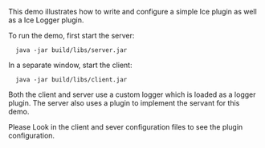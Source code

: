 This demo illustrates how to write and configure a simple Ice plugin
as well as a Ice Logger plugin.

To run the demo, first start the server:

      java -jar build/libs/server.jar

In a separate window, start the client:

      java -jar build/libs/client.jar

Both the client and server use a custom logger which is loaded as
a logger plugin. The server also uses a plugin to implement the
servant for this demo.

Please Look in the client and sever configuration files to see the 
plugin configuration.
